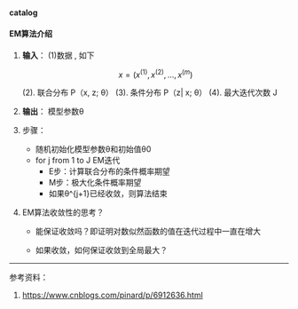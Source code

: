 #### catalog


#### EM算法介绍

1. **输入**： (1)数据 , 如下
    ```math
    x = (x^{(1)}, x^{(2)},..., x^{(m})
    ```
    (2). 联合分布 P（x, z; θ）
    (3). 条件分布 P（z| x; θ）
    (4). 最大迭代次数 J
    
2. **输出**： 模型参数θ

3. 步骤：
    - 随机初始化模型参数θ和初始值θ0
    - for j from 1 to J EM迭代
        + E步：计算联合分布的条件概率期望
        + M步：极大化条件概率期望
        + 如果θ^{j+1}已经收敛，则算法结束


4. EM算法收敛性的思考？
    - 能保证收敛吗？即证明对数似然函数的值在迭代过程中一直在增大
    
    - 如果收敛，如何保证收敛到全局最大？ 
    
----------------
参考资料：
1. https://www.cnblogs.com/pinard/p/6912636.html